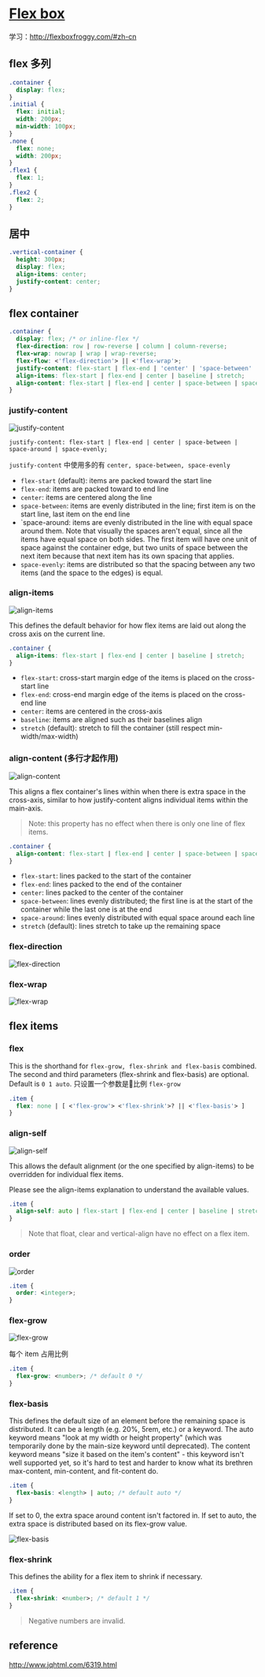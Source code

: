 # [Flex box](https://css-tricks.com/snippets/css/a-guide-to-flexbox/)

学习：<http://flexboxfroggy.com/#zh-cn>

## flex 多列

```css
.container {
  display: flex;
}
.initial {
  flex: initial;
  width: 200px;
  min-width: 100px;
}
.none {
  flex: none;
  width: 200px;
}
.flex1 {
  flex: 1;
}
.flex2 {
  flex: 2;
}
```

## 居中

```css
.vertical-container {
  height: 300px;
  display: flex;
  align-items: center;
  justify-content: center;
}
```

## flex container

```css
.container {
  display: flex; /* or inline-flex */
  flex-direction: row | row-reverse | column | column-reverse;
  flex-wrap: nowrap | wrap | wrap-reverse;
  flex-flow: <'flex-direction'> || <'flex-wrap'>;
  justify-content: flex-start | flex-end | 'center' | 'space-between' | space-around | 'space-evenly';
  align-items: flex-start | flex-end | center | baseline | stretch;
  align-content: flex-start | flex-end | center | space-between | space-around | stretch;
}
```

### justify-content

![justify-content](https://cdn.css-tricks.com/wp-content/uploads/2013/04/justify-content-2.svg)

`justify-content: flex-start | flex-end | center | space-between | space-around | space-evenly;`

`justify-content` 中使用多的有 `center, space-between, space-evenly`

* `flex-start` (default): items are packed toward the start line
* `flex-end`: items are packed toward to end line
* `center`: items are centered along the line
* `space-between`: items are evenly distributed in the line; first item is on the start line, last item on the end line
* `space-around: items are evenly distributed in the line with equal space around them. Note that visually the spaces aren't equal, since all the items have equal space on both sides. The first item will have one unit of space against the container edge, but two units of space between the next item because that next item has its own spacing that applies.
* `space-evenly`: items are distributed so that the spacing between any two items (and the space to the edges) is equal.

### align-items

![align-items](https://cdn.css-tricks.com/wp-content/uploads/2014/05/align-items.svg)

This defines the default behavior for how flex items are laid out along the cross axis on the current line.

```css
.container {
  align-items: flex-start | flex-end | center | baseline | stretch;
}
```

* `flex-start`: cross-start margin edge of the items is placed on the cross-start line
* `flex-end`: cross-end margin edge of the items is placed on the cross-end line
* `center`: items are centered in the cross-axis
* `baseline`: items are aligned such as their baselines align
* `stretch` (default): stretch to fill the container (still respect min-width/max-width)

### align-content (多行才起作用)

![align-content](https://css-tricks.com/wp-content/uploads/2013/04/align-content.svg)

This aligns a flex container's lines within when there is extra space in the cross-axis, similar to how justify-content aligns individual items within the main-axis.

> Note: this property has no effect when there is only one line of flex items.

```css
.container {
  align-content: flex-start | flex-end | center | space-between | space-around | stretch;
}
```

* `flex-start`: lines packed to the start of the container
* `flex-end`: lines packed to the end of the container
* `center`: lines packed to the center of the container
* `space-between`: lines evenly distributed; the first line is at the start of the container while the last one is at the end
* `space-around`: lines evenly distributed with equal space around each line
* `stretch` (default): lines stretch to take up the remaining space

### flex-direction

![flex-direction](https://css-tricks.com/wp-content/uploads/2013/04/flex-direction2.svg)

### flex-wrap

![flex-wrap](https://css-tricks.com/wp-content/uploads/2014/05/flex-wrap.svg)

## flex items

### flex

This is the shorthand for `flex-grow, flex-shrink and flex-basis` combined. The second and third parameters (flex-shrink and flex-basis) are optional. Default is `0 1 auto`. 只设置一个参数是比例 `flex-grow`

```css
.item {
  flex: none | [ <'flex-grow'> <'flex-shrink'>? || <'flex-basis'> ]
}
```

### align-self

![align-self](https://css-tricks.com/wp-content/uploads/2014/05/align-self.svg)

This allows the default alignment (or the one specified by align-items) to be overridden for individual flex items.

Please see the align-items explanation to understand the available values.

```css
.item {
  align-self: auto | flex-start | flex-end | center | baseline | stretch;
}
```

> Note that float, clear and vertical-align have no effect on a flex item.

### order

![order](https://css-tricks.com/wp-content/uploads/2013/04/order-2.svg)

```css
.item {
  order: <integer>;
}
```

### flex-grow

![flex-grow](https://css-tricks.com/wp-content/uploads/2014/05/flex-grow.svg)

每个 item 占用比例

```css
.item {
  flex-grow: <number>; /* default 0 */
}
```

### flex-basis

This defines the default size of an element before the remaining space is distributed. It can be a length (e.g. 20%, 5rem, etc.) or a keyword. The auto keyword means "look at my width or height property" (which was temporarily done by the main-size keyword until deprecated). The content keyword means "size it based on the item's content" - this keyword isn't well supported yet, so it's hard to test and harder to know what its brethren max-content, min-content, and fit-content do.

```css
.item {
  flex-basis: <length> | auto; /* default auto */
}
```

If set to 0, the extra space around content isn't factored in. If set to auto, the extra space is distributed based on its flex-grow value.

![flex-basis](https://www.w3.org/TR/css-flexbox-1/images/rel-vs-abs-flex.svg)

### flex-shrink

This defines the ability for a flex item to shrink if necessary.

```css
.item {
  flex-shrink: <number>; /* default 1 */
}
```

> Negative numbers are invalid.

## reference

<http://www.jqhtml.com/6319.html>